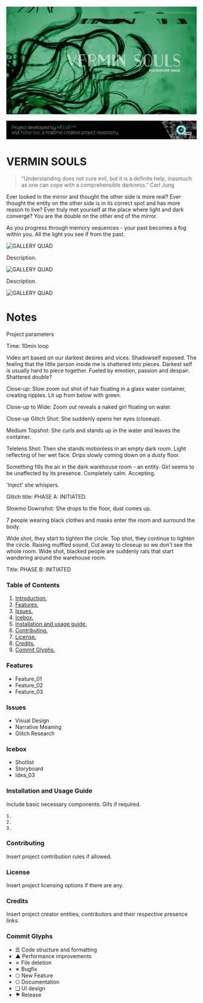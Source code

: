 ![Project Banner](assets/verminsouls_banner1.png)

[![BANNERTAG](/assets/helve-banner.png)](http://helve.live)

<a name="intro"></a>
# VERMIN SOULS

> "Understanding does not cure evil, but it is a definite help, inasmuch as one can cope with a comprehensible darkness."
> Carl Jung

Ever looked in the mirror and thought the other side is more real? Ever thought the entity on the other side is in its correct spot and has more reason to live? Ever truly met yourself at the place where light and dark converge? You are the double on the other end of the mirror.

As you progress through memory sequences - your past becomes a fog within you.
All the light you see if from the past.

![GALLERY QUAD](/assets/template_visuals/temp-dual-gallery.png)

Description.

![GALLERY QUAD](/assets/template_visuals/temp-triple-gallery.png)

Description.

![GALLERY QUAD](/assets/template_visuals/temp-quad-gallery.png)

# Notes

Project parameters

Time: 10min loop

Video art based on our darkest desires and vices. Shadowself exposed. The feeling that the little person inside me is shattered into pieces. Darkest self is usually hard to piece together. Fueled by emotion, passion and despair. Shattered double?

Close-up: Slow zoom out shot of hair floating in a glass water container, creating ripples. Lit up from below with green. 

Close-up to Wide: Zoom out reveals a naked girl floating on water. 

Close-up Glitch Shot: She suddenly opens her eyes (closeup).

Medium Topshot: She curls and stands up in the water and leaves the container.

Telelens Shot: Then she stands motionless in an empty dark room. Light reflecting of her wet face. Drips slowly coming down on a dusty floor.

Something fills the air in the dark warehouse room - an entity. Girl seems to be unaffected by its presence. Completely calm. Accepting.

'Inject' she whispers.

Glitch title: PHASE A: INITIATED.

Slowmo Downshot: She drops to the floor, dust comes up.

7 people wearing black clothes and masks enter the room and surround the body.

Wide shot, they start to tighten the circle.
Top shot, they continue to tighten the circle. Raising muffled sound.
Cut away to closeup so we don't see the whole room.
Wide shot, blacked people are suddenly rats that start wandering around the warehouse room.

Title: PHASE B: INITIATED

### Table of Contents
1. [Introduction.](#intro)
2. [Features.](#features)
3. [Issues.](#issues)
4. [Icebox.](#icebox)
5. [Installation and usage guide.](#install)
6. [Contributing.](#contribute)
7. [License.](#license)
8. [Credits.](#credits)
9. [Commit Glyphs.](#glyphs)

<a name="features"></a>
### Features
+ Feature_01
+ Feature_02
+ Feature_03

<a name="issues"></a>
### Issues
+ Visual Design
+ Narrative Meaning
+ Glitch Research

<a name="icebox"></a>
### Icebox
+ Shotlist
+ Storyboard
+ Idea_03

<a name="install"></a>
### Installation and Usage Guide
Include basic necessary components. Gifs if required.
```
1. 
2. 
3. 
```

<a name="contribute"></a>
### Contributing
Insert project contribution rules if allowed.

<a name="license"></a>
### License
Insert project licensing options if there are any.

<a name="credits"></a>
### Credits
Insert project creator entities, contributors and their respective presence links.

<a name="glyphs"></a>
### Commit Glyphs

+ ☰ Code structure and formatting
+ ▲ Performance improvements
+ ⨯ File deletion
+ ∗ Bugfix
+ ⬡ New Feature
+ ⎔ Documentation
+ ❑ UI design
+ ⚑ Release
